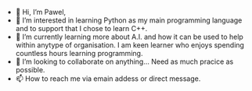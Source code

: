 - 👋 Hi, I’m Pawel,
- 👀 I’m interested in learning Python as my main programming language and to support that I chose to learn C++. 
- 🌱 I’m currently learning more about A.I. and how it can be used to help within anytype of organisation. I am keen learner who enjoys spending countless hours learning programming.
- 💞️ I’m looking to collaborate on anything... Need as much pracice as possible.
- 📫 How to reach me via emain addess or direct message.
